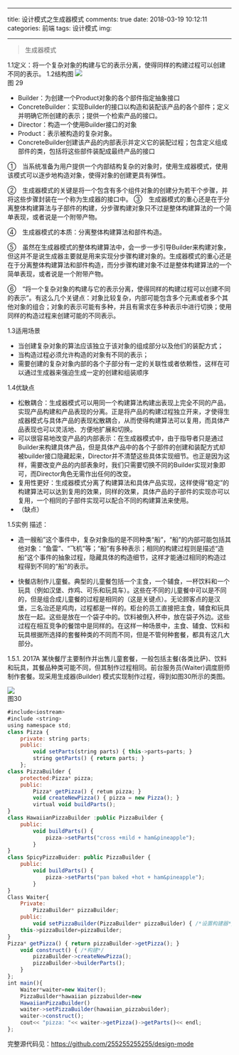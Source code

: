 ﻿
---
title: 设计模式之生成器模式
comments: true
date: 2018-03-19 10:12:11
categories: 前端
tags: 设计模式
img:

---

> 生成器模式

1.1定义：将一个复杂对象的构建与它的表示分离，使得同样的构建过程可以创建不同的表示。
1.2结构图
![ ](http://images.cnblogs.com/cnblogs_com/cliy-10/1232443/o_29.png)    
图 29

* Builder：为创建一个Product对象的各个部件指定抽象接口
* ConcreteBuilder：实现Builder的接口以构造和装配该产品的各个部件；定义并明确它所创建的表示；提供一个检索产品的接口。
* Director：构造一个使用Builder接口的对象
* Product：表示被构造的复杂对象。
* ConcreteBuilder创建该产品的内部表示并定义它的装配过程；包含定义组成部件的类，包括将这些部件装配成最终产品的接口

①　当系统准备为用户提供一个内部结构复杂的对象时，使用生成器模式，使用该模式可以逐步地构造对象，使得对象的创建更具有弹性。


②　生成器模式的关键是将一个包含有多个组件对象的创建分为若干个步骤，并将这些步骤封装在一个称为生成器的接口中。
③　生成器模式的重心还是在于分离整体构建算法与子部件的构建，分步骤构建对象只不过是整体构建算法的一个简单表现，或者说是一个附带产物。

④　生成器模式的本质：分离整体构建算法和部件构造。

⑤　虽然在生成器模式的整体构建算法中，会一步一步引导Builder来构建对象，但这并不是说生成器主要就是用来实现分步骤构建对象的。生成器模式的重心还是在于分离整体构建算法和部件构造，而分步骤构建对象不过是整体构建算法的一个简单表现，或者说是一个附带产物。

⑥　“将一个复杂对象的构建与它的表示分离，使得同样的构建过程可以创建不同的表示”。有这么几个关键点：对象比较复杂，内部可能包含多个元素或者多个其他对象的组合；对象的表示可能有多种，并且有需求在多种表示中进行切换；使用同样的构造过程来创建可能的不同表示。

1.3适用场景
* 当创建复杂对象的算法应该独立于该对象的组成部分以及他们的装配方式；
* 当构造过程必须允许构造的对象有不同的表示；
* 需要创建的复杂对象内部的各个子部分有一定的关联性或者依赖性，这样在可以通过生成器来强迫生成一定的创建和组装顺序

1.4优缺点
* 松散耦合：生成器模式可以用同一个构建算法构建出表现上完全不同的产品，实现产品构建和产品表现的分离。正是将产品的构建过程独立开来，才使得生成器模式与具体产品的表现松散耦合，从而使得构建算法可以复用，而具体产品表现也可以灵活地、方便地扩展和切换。
* 可以很容易地改变产品的内部表示：在生成器模式中，由于指导者只是通过Builder来构建具体产品，但是具体产品中的各个子部件的创建和装配方式却被builder接口隐藏起来，Director并不清楚这些具体实现细节。也正是因为这样，需要改变产品的内部表象时，我们只需要切换不同的Builder实现对象即可，而Director角色无需作出任何的改变。
* 复用性更好：生成器模式分离了构建算法和具体产品实现，这样使得“稳定”的构建算法可以达到复用的效果，同样的效果，具体产品的子部件的实现亦可以复用，一个相同的子部件实现可以配合不同的构建算法来使用。
* （缺点）

1.5实例
描述：

* 造一艘船”这个事件中，复杂对象指的是不同种类“船”，“船”的内部可能包括其他对象：“鱼雷”、“飞机”等；“船”有多种表示；相同的构建过程则是描述“造船”这个事件的抽象过程，隐藏具体的构造细节，这样才能通过相同的构造过程得到不同的“船”的表示。

* 快餐店制作儿童餐。典型的儿童餐包括一个主食，一个辅食，一杯饮料和一个玩具（例如汉堡、炸鸡、可乐和玩具车）。这些在不同的儿童餐中可以是不同的，但是组合成儿童餐的过程是相同的（这是关键点）。无论顾客点的是汉堡，三名治还是鸡肉，过程都是一样的。柜台的员工直接把主食，辅食和玩具放在一起。这些是放在一个袋子中的。饮料被倒入杯中，放在袋子外边。这些过程在相互竞争的餐馆中是同样的。在这样一种场景中，主食、辅食、饮料和玩具根据所选择的套餐种类的不同而不同，但是不管何种套餐，都具有这几大部分。

1.5.1. 2017A
某快餐厅主要制作并出售儿童套餐，一般包括主餐(各类比萨)、饮料和玩具，其餐品种类可能不同，但其制作过程相同。前台服务员(Waiter)调度厨师制作套餐。现采用生成器(Builder) 模式实现制作过程，得到如图30所示的类图。 

![ ](http://images.cnblogs.com/cnblogs_com/cliy-10/1232443/o_30.png)    
图30

```javascript
#include<iostream>
#include <string>
using namespace std;
class Pizza {
	private: string parts;
	public:
		void setParts(string parts) { this->parts=parts; }
		string getParts() { return parts; }
	};
class PizzaBuilder {
	protected:Pizza* pizza;
	public:
		Pizza* getPizza() { retum pizza; }
		void createNewPizza() { pizza = new Pizza(); }
		virtual void buildParts();
}
class HawaiianPizzaBuilder :public PizzaBuilder {
	public:
		void buildParts() {
			pizza->setParts("cross +mild + ham&pineapple");
		}
}
class SpicyPizzaBuider: public PizzaBuilder {
	public:
		void buildParts() {
			pizza->setParts("pan baked +hot + ham&pineapple");
		}
}
Class Waiter{
	Private:
		PizzaBuilder* pizzaBuilder;
	public:
		void setPizzaBuilder(PizzaBuilder* pizzaBuilder) { /*设置构建器*/
	this->pizzaBuilder=pizzaBuilder;
}
Pizza* getPizza() { return pizzaBuilder->getPizza(); }
	void construct() { /*构建*/
		pizzaBuilder->createNewPizza();
		pizzaBuilder->builderParts();
	}
};
int main(){
	Waiter*waiter=new Waiter();
	PizzaBuilder*hawaiian pizzabuilder=new
	HawaiianPizzaBuilder()
	waiter->setPizzaBuilder(hawaiian_pizzabuilder);
	waiter->construct();
	cout<< "pizza: "<< waiter->getPizza()->getParts()<< endl;
};
```

完整源代码见：https://github.com/255255255255/design-mode